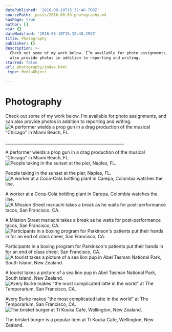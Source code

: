 ```yaml
---
datePublished: '2016-08-10T15:32:40.709Z'
sourcePath: _posts/2016-08-03-photography.md
hasPage: true
author: []
via: {}
dateModified: '2016-08-10T15:32:40.293Z'
title: Photography
publisher: {}
description: >-
  Check out some of my work below. I’m available for photo assignments, and can
  also provide photos in addition to reporting and writing.
starred: false
url: photography/index.html
_type: MediaObject

---
```

# Photography

Check out some of my work below. I'm available for photo assignments, and can also provide photos in addition to reporting and writing.
![A performer wields a prop gun in a drag production of the musical "Chicago" in Miami Beach, FL.](https://the-grid-user-content.s3-us-west-2.amazonaws.com/c5c6f84f-bdeb-4075-9007-d9d6f7bcd207.jpg)

\_\_\_\_\_\_\_\_\_\_\_\_\_\_\_\_\_\_\_\_\_\_\_\_\_\_\_\_\_\_\_\_\_\_\_\_\_\_\_\_\_\_\_\_\_\_\_\_\_\_\_\_\_\_\_\_\_\_

A performer wields a prop gun in a drag production of the musical "Chicago" in Miami Beach, FL.
![People taking in the sunset at the pier, Naples, FL.](https://the-grid-user-content.s3-us-west-2.amazonaws.com/5fa345e2-389d-46d7-bd33-1e8ba35587e1.jpg)

People taking in the sunset at the pier, Naples, FL.
![A worker at a Coca-Cola bottling plant in Carepa, Colombia watches the line.](https://the-grid-user-content.s3-us-west-2.amazonaws.com/9c4b7142-1727-4780-993f-191fdf249e56.jpg)

A worker at a Coca-Cola bottling plant in Carepa, Colombia watches the line.
![A Mission Street mariachi takes a break as he waits for post-performance tacos, San Francisco, CA.](https://the-grid-user-content.s3-us-west-2.amazonaws.com/5a86c853-087c-43ca-b259-3c6f03bbb4a8.jpg)

A Mission Street mariachi takes a break as he waits for post-performance tacos, San Francisco, CA.
![Participants in a boxing program for Parkinson's patients put their hands in for an end of class cheer, San Francisco, CA.](https://the-grid-user-content.s3-us-west-2.amazonaws.com/bce805d0-9882-45f8-9c9e-67e8ddca04e8.jpg)

Participants in a boxing program for Parkinson's patients put their hands in for an end of class cheer, San Francisco, CA.
![A tourist takes a picture of a sea lion pup in Abel Tasman National Park, South Island, New Zealand.](https://s3-us-west-2.amazonaws.com/the-grid-img/p/ac3a2b1071d7299cada50c3212a10f149253ef59.jpg)

A tourist takes a picture of a sea lion pup in Abel Tasman National Park, South Island, New Zealand.
![Avery Burke makes "the most complicated latte in the world" at The Temporarium, San Francisco, CA.](https://the-grid-user-content.s3-us-west-2.amazonaws.com/0e1681b5-0eca-42b3-93c2-60ce98de1cce.jpg)

Avery Burke makes "the most complicated latte in the world" at The Temporarium, San Francisco, CA.
![The brisket burger at Ti Kouka Cafe, Wellington, New Zealand.](https://the-grid-user-content.s3-us-west-2.amazonaws.com/6575cf5d-a585-495b-9308-0758290e9471.jpg)

The brisket burger is a popular item at Ti Kouka Cafe, Wellington, New Zealand.